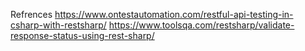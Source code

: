 Refrences 
https://www.ontestautomation.com/restful-api-testing-in-csharp-with-restsharp/
https://www.toolsqa.com/restsharp/validate-response-status-using-rest-sharp/